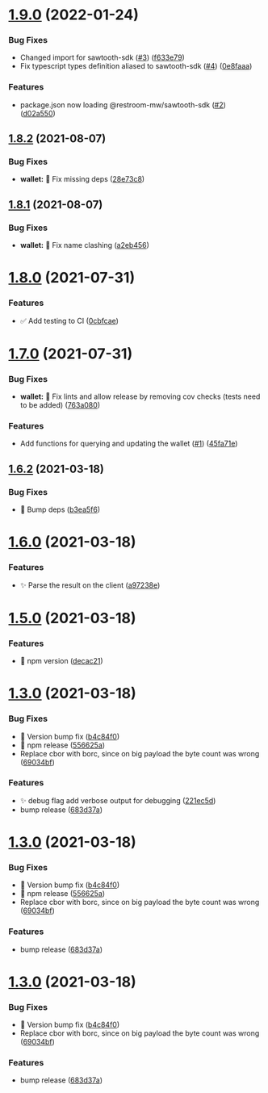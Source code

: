 # [1.9.0](https://github.com/dyne/sawroom-client/compare/v1.8.2...v1.9.0) (2022-01-24)


### Bug Fixes

* Changed import for sawtooth-sdk ([#3](https://github.com/dyne/sawroom-client/issues/3)) ([f633e79](https://github.com/dyne/sawroom-client/commit/f633e79198e96ec68980d57f7efbd426ea53e8a0))
* Fix typescript types definition aliased to sawtooth-sdk ([#4](https://github.com/dyne/sawroom-client/issues/4)) ([0e8faaa](https://github.com/dyne/sawroom-client/commit/0e8faaa1e1140364d26d98727b2f1904e7a0503b))


### Features

* package.json now loading @restroom-mw/sawtooth-sdk ([#2](https://github.com/dyne/sawroom-client/issues/2)) ([d02a550](https://github.com/dyne/sawroom-client/commit/d02a55080647cf4a66b41f249485b09317333bc7))

## [1.8.2](https://github.com/dyne/sawroom-client/compare/v1.8.1...v1.8.2) (2021-08-07)


### Bug Fixes

* **wallet:** 🐛  Fix missing deps ([28e73c8](https://github.com/dyne/sawroom-client/commit/28e73c8cbd9f0eeeff127cebcfb5c1ca65f48735))

## [1.8.1](https://github.com/dyne/sawroom-client/compare/v1.8.0...v1.8.1) (2021-08-07)


### Bug Fixes

* **wallet:** 🐛  Fix name clashing ([a2eb456](https://github.com/dyne/sawroom-client/commit/a2eb45622df05c5733a6dbd4ea0eb5ecb9ad71a9))

# [1.8.0](https://github.com/dyne/sawroom-client/compare/v1.7.0...v1.8.0) (2021-07-31)


### Features

* ✅  Add testing to CI ([0cbfcae](https://github.com/dyne/sawroom-client/commit/0cbfcaef296bfa06372cc75b692c4c9caf1d5611))

# [1.7.0](https://github.com/dyne/sawroom-client/compare/v1.6.2...v1.7.0) (2021-07-31)


### Bug Fixes

* **wallet:** 🚨  Fix lints and allow release by removing cov checks (tests need to be added) ([763a080](https://github.com/dyne/sawroom-client/commit/763a08097f3b787854a42c5baa8831ae548a382e))


### Features

* Add functions for querying and updating the wallet ([#1](https://github.com/dyne/sawroom-client/issues/1)) ([45fa71e](https://github.com/dyne/sawroom-client/commit/45fa71ee8f7d1b71208f76b971a228bb16a04e08))

## [1.6.2](https://github.com/dyne/sawroom-client/compare/v1.6.1...v1.6.2) (2021-03-18)


### Bug Fixes

* 🐛  Bump deps ([b3ea5f6](https://github.com/dyne/sawroom-client/commit/b3ea5f6f59a14e1b5c8410b7a985ac46371d2c9a))

# [1.6.0](https://github.com/dyne/sawroom-client/compare/v1.5.0...v1.6.0) (2021-03-18)


### Features

* ✨  Parse the result on the client ([a97238e](https://github.com/dyne/sawroom-client/commit/a97238e9126a7e50e8d724f6d0fc3cbb4fa670f8))

# [1.5.0](https://github.com/dyne/sawroom-client/compare/v1.4.0...v1.5.0) (2021-03-18)


### Features

* 🔖  npm version ([decac21](https://github.com/dyne/sawroom-client/commit/decac21e4ee679019f01f2c6af4c6e1d8d3469c1))

# [1.3.0](https://github.com/dyne/sawroom-client/compare/v1.2.1...v1.3.0) (2021-03-18)


### Bug Fixes

* 🐛  Version bump fix ([b4c84f0](https://github.com/dyne/sawroom-client/commit/b4c84f095e3fae161b970d07087309f3b29d59e8))
* 🔖  npm release ([556625a](https://github.com/dyne/sawroom-client/commit/556625ab0d62c77b9f571e8c407181460ae9d623))
* Replace cbor with borc, since on big payload the byte count was wrong ([69034bf](https://github.com/dyne/sawroom-client/commit/69034bf68caad6c43ca9304592b5354293813b24))


### Features

* ✨  debug flag add verbose output for debugging ([221ec5d](https://github.com/dyne/sawroom-client/commit/221ec5d554e9f431578013ceb05f8b5cb73ecd99))
* bump release ([683d37a](https://github.com/dyne/sawroom-client/commit/683d37a2e49026e85279dce2bc8d570a3887fca8))

# [1.3.0](https://github.com/dyne/sawroom-client/compare/v1.2.1...v1.3.0) (2021-03-18)


### Bug Fixes

* 🐛  Version bump fix ([b4c84f0](https://github.com/dyne/sawroom-client/commit/b4c84f095e3fae161b970d07087309f3b29d59e8))
* 🔖  npm release ([556625a](https://github.com/dyne/sawroom-client/commit/556625ab0d62c77b9f571e8c407181460ae9d623))
* Replace cbor with borc, since on big payload the byte count was wrong ([69034bf](https://github.com/dyne/sawroom-client/commit/69034bf68caad6c43ca9304592b5354293813b24))


### Features

* bump release ([683d37a](https://github.com/dyne/sawroom-client/commit/683d37a2e49026e85279dce2bc8d570a3887fca8))

# [1.3.0](https://github.com/dyne/sawroom-client/compare/v1.2.1...v1.3.0) (2021-03-18)


### Bug Fixes

* 🐛  Version bump fix ([b4c84f0](https://github.com/dyne/sawroom-client/commit/b4c84f095e3fae161b970d07087309f3b29d59e8))
* Replace cbor with borc, since on big payload the byte count was wrong ([69034bf](https://github.com/dyne/sawroom-client/commit/69034bf68caad6c43ca9304592b5354293813b24))


### Features

* bump release ([683d37a](https://github.com/dyne/sawroom-client/commit/683d37a2e49026e85279dce2bc8d570a3887fca8))
